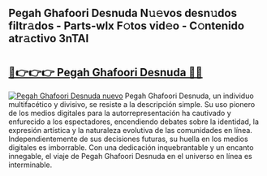 ## Pegah Ghafoori Desnuda N𝚞𝚎vos desn𝚞dos filtr𝚊dos - Parts-wlx F𝚘tos vid𝚎o - C𝚘ntenido atr𝚊ctivo 3nTAI

# <h2><a href="http://mb1ijl.tromn.icu/?c=Pegah+Ghafoori+Desnuda">🔗👉👉👉 Pegah Ghafoori Desnuda 🔗🔗</a></h2>

[![Pegah Ghafoori Desnuda nuevo](https://i.imgur.com/pEAQMta.gif)](http://mb1ijl.tromn.icu/?c=Pegah+Ghafoori+Desnuda)
Pegah Ghafoori Desnuda, un individuo multifacético y divisivo, se resiste a la descripción simple. Su uso pionero de los medios digitales para la autorrepresentación ha cautivado y enfurecido a los espectadores, encendiendo debates sobre la identidad, la expresión artística y la naturaleza evolutiva de las comunidades en línea. Independientemente de sus decisiones futuras, su huella en los medios digitales es imborrable. Con una dedicación inquebrantable y un encanto innegable, el viaje de Pegah Ghafoori Desnuda en el universo en línea es interminable.
